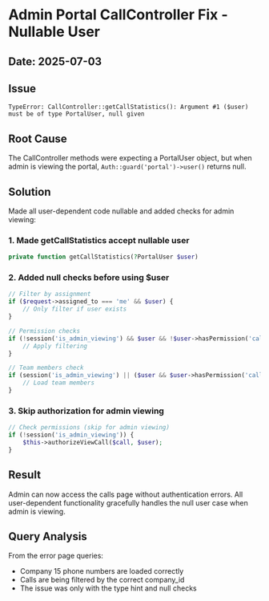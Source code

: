 # Admin Portal CallController Fix - Nullable User

## Date: 2025-07-03

## Issue
`TypeError: CallController::getCallStatistics(): Argument #1 ($user) must be of type PortalUser, null given`

## Root Cause
The CallController methods were expecting a PortalUser object, but when admin is viewing the portal, `Auth::guard('portal')->user()` returns null.

## Solution
Made all user-dependent code nullable and added checks for admin viewing:

### 1. Made getCallStatistics accept nullable user
```php
private function getCallStatistics(?PortalUser $user)
```

### 2. Added null checks before using $user
```php
// Filter by assignment
if ($request->assigned_to === 'me' && $user) {
    // Only filter if user exists
}

// Permission checks
if (!session('is_admin_viewing') && $user && !$user->hasPermission('calls.view_all')) {
    // Apply filtering
}

// Team members check
if (session('is_admin_viewing') || ($user && $user->hasPermission('calls.edit_all'))) {
    // Load team members
}
```

### 3. Skip authorization for admin viewing
```php
// Check permissions (skip for admin viewing)
if (!session('is_admin_viewing')) {
    $this->authorizeViewCall($call, $user);
}
```

## Result
Admin can now access the calls page without authentication errors. All user-dependent functionality gracefully handles the null user case when admin is viewing.

## Query Analysis
From the error page queries:
- Company 15 phone numbers are loaded correctly
- Calls are being filtered by the correct company_id
- The issue was only with the type hint and null checks